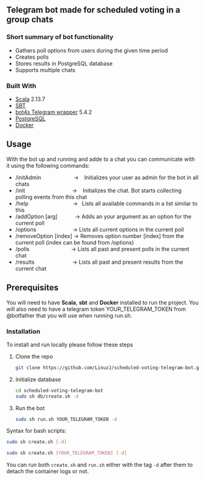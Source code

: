 ## Telegram bot made for scheduled voting in a group chats

### Short summary of bot functionality
- Gathers poll options from users during the given time period
- Creates polls
- Stores results in PostgreSQL database
- Supports multiple chats


### Built With

  - [Scala](http://www.scala-lang.org/) 2.13.7
  - [SBT](http://www.scala-sbt.org/)
  - [bot4s Telegram wrapper](https://github.com/bot4s/telegram) 5.4.2
  - [PostgreSQL](https://www.postgresql.org/)
  - [Docker](https://www.docker.com/)



## Usage

With the bot up and running and adde to a chat you can communicate with it using the following commands:
  - /initAdmin  &ensp;&ensp;&ensp;&ensp;&ensp;&ensp;&ensp;&ensp;&ensp;&ensp;&ensp;  -> &ensp; Initializes your user as admin for the bot in all chats
  - /init       &ensp;&ensp;&ensp;&ensp;&ensp;&ensp;&ensp;&ensp;&ensp;&ensp;&ensp;&ensp;&ensp;&ensp;&ensp;&ensp;&ensp;-> &ensp; Initializes the chat. Bot starts collecting polling events from this chat
  - /help   &ensp;&ensp;&ensp;&ensp;&ensp;&ensp;&ensp;&ensp;&ensp;&ensp;&ensp;&ensp;&ensp;&ensp;&ensp;&ensp;-> &ensp;Lists all available commands in a list similar to this
  - /addOption [arg]  &ensp;&ensp;&ensp;&ensp;&ensp;&ensp;-> Adds an your argument as an option for the current poll
  - /options &ensp;&ensp;&ensp;&ensp;&ensp;&ensp;&ensp;&ensp;&ensp;&ensp;&ensp;&ensp;&ensp;-> Lists all current options in the current poll
  - /removeOption [index] -> Removes option number [index] from the current poll (index can be found from /options)
  - /polls  &ensp;&ensp;&ensp;&ensp;&ensp;&ensp;&ensp;&ensp;&ensp;&ensp;&ensp;&ensp;&ensp;&ensp;&ensp;-> Lists all past and present polls in the current chat
  - /results  &ensp;&ensp;&ensp;&ensp;&ensp;&ensp;&ensp;&ensp;&ensp;&ensp;&ensp;&ensp;&ensp; -> Lists all past and present results from the current chat 

## Prerequisites

You will need to have **Scala**, **sbt** and **Docker** installed to run the project.
You will also need to have a telegram token YOUR_TELEGRAM_TOKEN from @botfather that you will use when running run.sh.

### Installation

To install and run locally please follow these steps

1. Clone the repo
   ```sh
   git clone https://github.com/LinuzJ/scheduled-voting-telegram-bot.git
   ```
2. Initialize database
   ```sh
   cd scheduled-voting-telegram-bot
   sudo sh db/create.sh -d
   ```
3. Run the bot
   ```sh
   sudo sh run.sh YOUR_TELEGRAM_TOKEN -d
   ```
Syntax for bash scripts:

```sh
sudo sh create.sh [-d]
```

```sh
sudo sh create.sh [YOUR_TELEGRAM_TOKEN] [-d]
```

You can run both ```create.sh``` and ```run.sh``` either with the tag ```-d``` after them to detach the container logs or not.


